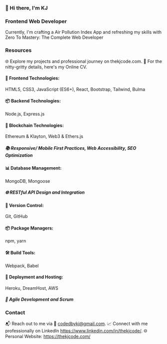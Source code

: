 ### 👋 Hi there, I'm KJ

<!--
**kjschelling/kjschelling** is a ✨ _special_ ✨ repository because its `README.md` (this file) appears on your GitHub profile.

Here are some ideas to get you started:

- 🔭 I’m currently working on ...
- 🌱 I’m currently learning ...
- 👯 I’m looking to collaborate on ...
- 🤔 I’m looking for help with ...
- 💬 Ask me about ...
- 📫 How to reach me: ...
- 😄 Pronouns: ...
- ⚡ Fun fact: ...
-->

### Frontend Web Developer 

Currently, I'm crafting a Air Pollution Index App and refreshing my skills with Zero To Mastery: The Complete Web Developer

### Resources
🌐 Explore my projects and professional journey on thekjcode.com.
📄 For the nitty-gritty details, here's my Online CV. 




#### 🎨 Frontend Technologies: 
HTML5, CSS3, JavaScript (ES6+), React, Bootstrap, Tailwind, Bulma
#### 📦 Backend Technologies:
Node.js, Express.js
#### 🌟 Blockchain Technologies:
Ethereum & Klayton, Web3 & Ethers.js
##### 📚 Responsive/ Mobile First Practices, Web Accessibility, SEO Optimization
#### 📊 Database Management: 
MongoDB, Mongoose
##### 🌐 RESTful API Design and Integration
#### 🧰 Version Control: 
Git, GitHub
#### 📦 Package Managers: 
npm, yarn
#### 🛠️ Build Tools:
Webpack, Babel
#### 💎 Deployment and Hosting: 
Heroku, DreamHost, AWS
##### 📄 Agile Development and Scrum

### Contact
📬 Reach out to me via 📧 codedbykj@gmail.com.
📈 Connect with me professionally on LinkedIn  https://www.linkedin.com/in/thekjcode/.
🌐 Personal Website: https://thekjcode.com/
